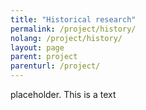 ```yaml
---
title: "Historical research"
permalink: /project/history/
nolang: /project/history/
layout: page
parent: project
parenturl: /project/
---
```


placeholder. This is a text
